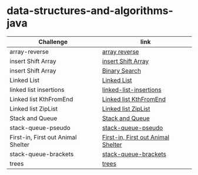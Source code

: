 # data-structures-and-algorithms-java

Challenge | link 
---------|------
array-reverse | [array reverse ](https://github.com/Dima-Zeklam/data-structures-and-algorithms-java/blob/array-reverse/array-reverse/README.md)
insert Shift Array | [insert Shift Array](https://github.com/Dima-Zeklam/data-structures-and-algorithms-java/blob/array-insert-shift/array-insert-shift/README.md)
insert Shift Array | [Binary Search](https://github.com/Dima-Zeklam/data-structures-and-algorithms-java/blob/main/array-binary-search/README.md)
Linked List | [Linked List](https://github.com/Dima-Zeklam/data-structures-and-algorithms-java/blob/linked-list/linked-list/README.md)
linked list insertions | [linked-list-insertions](https://github.com/Dima-Zeklam/data-structures-and-algorithms-java/blob/linked-list-insertions/linked-list/README.md)
Linked list KthFromEnd |  [Linked list KthFromEnd ](https://github.com/Dima-Zeklam/data-structures-and-algorithms-java/blob/linked-list-kth/linked-list/README.md)
Linked list ZipList |  [Linked list ZipList ](https://github.com/Dima-Zeklam/data-structures-and-algorithms-java/tree/linked-list-zip/linked-list#readme)
Stack and Queue |  [Stack and Queue](https://github.com/Dima-Zeklam/data-structures-and-algorithms-java/blob/stack-and-queue/stack-queue/README.md)
stack-queue-pseudo | [stack-queue-pseudo](https://github.com/Dima-Zeklam/data-structures-and-algorithms-java/blob/main/stack-queue/README.md)
First-in, First out Animal Shelter | [First-in, First out Animal Shelter](https://github.com/Dima-Zeklam/data-structures-and-algorithms-java/blob/stack-queue-animal-shelter/stack-queue/README.md)
stack-queue-brackets | [stack-queue-brackets](https://github.com/Dima-Zeklam/data-structures-and-algorithms-java/blob/stack-queue-brackets/stack-queue/README.md)
trees | [trees](https://github.com/Dima-Zeklam/data-structures-and-algorithms-java/blob/main/trees/README.md)
